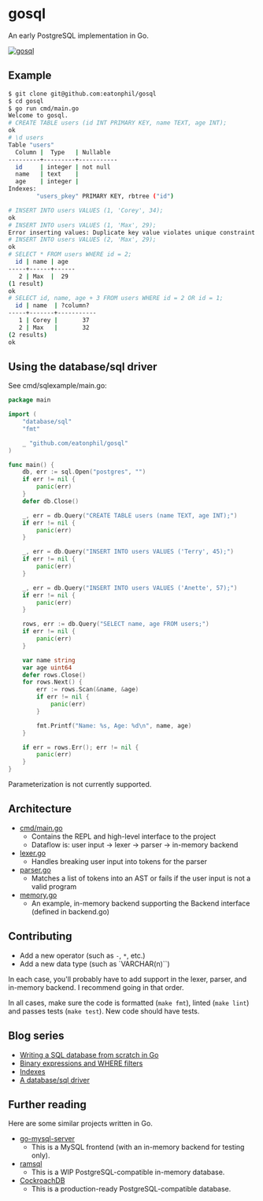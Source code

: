 # gosql

An early PostgreSQL implementation in Go.

[![gosql](https://circleci.com/gh/eatonphil/gosql.svg?style=svg)](https://circleci.com/gh/eatonphil/gosql)

## Example

```bash
$ git clone git@github.com:eatonphil/gosql
$ cd gosql
$ go run cmd/main.go
Welcome to gosql.
# CREATE TABLE users (id INT PRIMARY KEY, name TEXT, age INT);
ok
# \d users
Table "users"
  Column |  Type   | Nullable
---------+---------+-----------
  id     | integer | not null
  name   | text    |
  age    | integer |
Indexes:
        "users_pkey" PRIMARY KEY, rbtree ("id")

# INSERT INTO users VALUES (1, 'Corey', 34);
ok
# INSERT INTO users VALUES (1, 'Max', 29);
Error inserting values: Duplicate key value violates unique constraint
# INSERT INTO users VALUES (2, 'Max', 29);
ok
# SELECT * FROM users WHERE id = 2;
  id | name | age
-----+------+------
   2 | Max  |  29
(1 result)
ok
# SELECT id, name, age + 3 FROM users WHERE id = 2 OR id = 1;
  id | name  | ?column?
-----+-------+-----------
   1 | Corey |       37
   2 | Max   |       32
(2 results)
ok
```

## Using the database/sql driver

See cmd/sqlexample/main.go:

```go
package main

import (
	"database/sql"
	"fmt"

	_ "github.com/eatonphil/gosql"
)

func main() {
	db, err := sql.Open("postgres", "")
	if err != nil {
		panic(err)
	}
	defer db.Close()

	_, err = db.Query("CREATE TABLE users (name TEXT, age INT);")
	if err != nil {
		panic(err)
	}

	_, err = db.Query("INSERT INTO users VALUES ('Terry', 45);")
	if err != nil {
		panic(err)
	}

	_, err = db.Query("INSERT INTO users VALUES ('Anette', 57);")
	if err != nil {
		panic(err)
	}

	rows, err := db.Query("SELECT name, age FROM users;")
	if err != nil {
		panic(err)
	}

	var name string
	var age uint64
	defer rows.Close()
	for rows.Next() {
		err := rows.Scan(&name, &age)
		if err != nil {
			panic(err)
		}

		fmt.Printf("Name: %s, Age: %d\n", name, age)
	}

	if err = rows.Err(); err != nil {
		panic(err)
	}
}
```

Parameterization is not currently supported.

## Architecture

* [cmd/main.go](./cmd/main.go)
  * Contains the REPL and high-level interface to the project
  * Dataflow is: user input -> lexer -> parser -> in-memory backend
* [lexer.go](./lexer.go)
  * Handles breaking user input into tokens for the parser
* [parser.go](./parser.go)
  * Matches a list of tokens into an AST or fails if the user input is not a valid program
* [memory.go](./memory.go)
  * An example, in-memory backend supporting the Backend interface (defined in backend.go)

## Contributing

* Add a new operator (such as `-`, `*`, etc.)
* Add a new data type (such as `VARCHAR(n)``)

In each case, you'll probably have to add support in the lexer,
parser, and in-memory backend. I recommend going in that order.

In all cases, make sure the code is formatted (`make fmt`), linted
(`make lint`) and passes tests (`make test`). New code should have
tests.

## Blog series

* [Writing a SQL database from scratch in Go](https://notes.eatonphil.com/database-basics.html)
* [Binary expressions and WHERE filters](https://notes.eatonphil.com/database-basics-expressions-and-where.html)
* [Indexes](https://notes.eatonphil.com/database-basics-indexes.html)
* [A database/sql driver](https://notes.eatonphil.com/database-basics-a-database-sql-driver.html)

## Further reading

Here are some similar projects written in Go.

* [go-mysql-server](https://github.com/src-d/go-mysql-server)
  * This is a MySQL frontend (with an in-memory backend for testing only).
* [ramsql](https://github.com/proullon/ramsql)
  * This is a WIP PostgreSQL-compatible in-memory database.
* [CockroachDB](https://github.com/cockroachdb/cockroach)
  * This is a production-ready PostgreSQL-compatible database.

